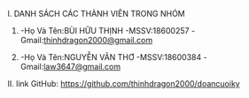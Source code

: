 I. DANH SÁCH CÁC THÀNH VIÊN TRONG NHÓM
  1. -Họ Và Tên:BÙI HỮU THỊNH
     -MSSV:18600257
     -Gmail:thinhdragon2000@gmail.com

     
  2. -Họ Và Tên:NGUYỄN VĂN THƠ
     -MSSV:18600384
     -Gmail:law3647@gmail.com

     
II. link GitHub: https://github.com/thinhdragon2000/doancuoiky
